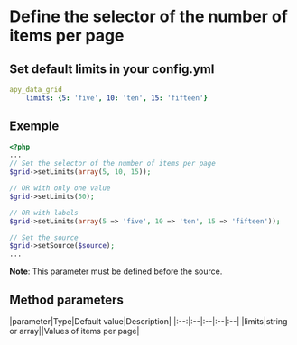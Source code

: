 Define the selector of the number of items per page
===================================================

## Set default limits in your config.yml
```yml
apy_data_grid
    limits: {5: 'five', 10: 'ten', 15: 'fifteen'}
```

## Exemple
```php
<?php
...
// Set the selector of the number of items per page
$grid->setLimits(array(5, 10, 15));

// OR with only one value
$grid->setLimits(50);

// OR with labels
$grid->setLimits(array(5 => 'five', 10 => 'ten', 15 => 'fifteen'));

// Set the source
$grid->setSource($source);
...
```

**Note**: This parameter must be defined before the source.

## Method parameters

|parameter|Type|Default value|Description|
|:--:|:--|:--|:--|:--|
|limits|string or array||Values of items per page|
